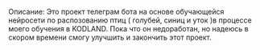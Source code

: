 Описание: Это проект телеграм бота на основе обучающейся нейросети по распозованию птиц ( голубей, синиц и уток )в процессе моего обучения в KODLAND. Пока что он недоработан, но надеюсь в скором времени смогу улучшить и закончить этот проект.
